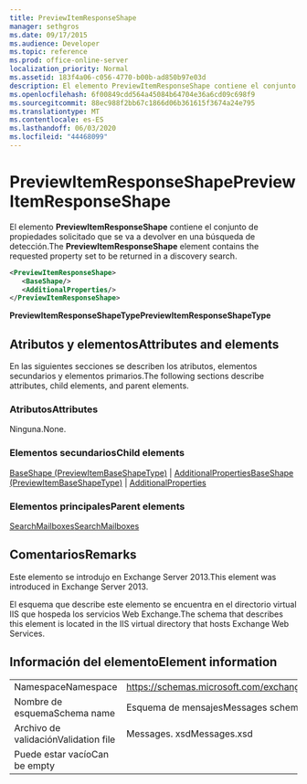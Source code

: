 ```yaml
---
title: PreviewItemResponseShape
manager: sethgros
ms.date: 09/17/2015
ms.audience: Developer
ms.topic: reference
ms.prod: office-online-server
localization_priority: Normal
ms.assetid: 183f4a06-c056-4770-b00b-ad850b97e03d
description: El elemento PreviewItemResponseShape contiene el conjunto de propiedades solicitado que se va a devolver en una búsqueda de detección.
ms.openlocfilehash: 6f00849cdd564a45084b64704e36a6cd09c698f9
ms.sourcegitcommit: 88ec988f2bb67c1866d06b361615f3674a24e795
ms.translationtype: MT
ms.contentlocale: es-ES
ms.lasthandoff: 06/03/2020
ms.locfileid: "44468099"
---
```

# <a name="previewitemresponseshape"></a><span data-ttu-id="e0f6b-103">PreviewItemResponseShape</span><span class="sxs-lookup"><span data-stu-id="e0f6b-103">PreviewItemResponseShape</span></span>

<span data-ttu-id="e0f6b-104">El elemento **PreviewItemResponseShape** contiene el conjunto de propiedades solicitado que se va a devolver en una búsqueda de detección.</span><span class="sxs-lookup"><span data-stu-id="e0f6b-104">The **PreviewItemResponseShape** element contains the requested property set to be returned in a discovery search.</span></span> 
  
```XML
<PreviewItemResponseShape>
   <BaseShape/>
   <AdditionalProperties/>
</PreviewItemResponseShape>
```

 <span data-ttu-id="e0f6b-105">**PreviewItemResponseShapeType**</span><span class="sxs-lookup"><span data-stu-id="e0f6b-105">**PreviewItemResponseShapeType**</span></span>
## <a name="attributes-and-elements"></a><span data-ttu-id="e0f6b-106">Atributos y elementos</span><span class="sxs-lookup"><span data-stu-id="e0f6b-106">Attributes and elements</span></span>

<span data-ttu-id="e0f6b-107">En las siguientes secciones se describen los atributos, elementos secundarios y elementos primarios.</span><span class="sxs-lookup"><span data-stu-id="e0f6b-107">The following sections describe attributes, child elements, and parent elements.</span></span>
  
### <a name="attributes"></a><span data-ttu-id="e0f6b-108">Atributos</span><span class="sxs-lookup"><span data-stu-id="e0f6b-108">Attributes</span></span>

<span data-ttu-id="e0f6b-109">Ninguna.</span><span class="sxs-lookup"><span data-stu-id="e0f6b-109">None.</span></span>
  
### <a name="child-elements"></a><span data-ttu-id="e0f6b-110">Elementos secundarios</span><span class="sxs-lookup"><span data-stu-id="e0f6b-110">Child elements</span></span>

<span data-ttu-id="e0f6b-111">[BaseShape (PreviewItemBaseShapeType)](baseshape-previewitembaseshapetype.md)  |  [AdditionalProperties](additionalproperties.md)</span><span class="sxs-lookup"><span data-stu-id="e0f6b-111">[BaseShape (PreviewItemBaseShapeType)](baseshape-previewitembaseshapetype.md) | [AdditionalProperties](additionalproperties.md)</span></span>
  
### <a name="parent-elements"></a><span data-ttu-id="e0f6b-112">Elementos principales</span><span class="sxs-lookup"><span data-stu-id="e0f6b-112">Parent elements</span></span>

[<span data-ttu-id="e0f6b-113">SearchMailboxes</span><span class="sxs-lookup"><span data-stu-id="e0f6b-113">SearchMailboxes</span></span>](searchmailboxes.md)
  
## <a name="remarks"></a><span data-ttu-id="e0f6b-114">Comentarios</span><span class="sxs-lookup"><span data-stu-id="e0f6b-114">Remarks</span></span>

<span data-ttu-id="e0f6b-115">Este elemento se introdujo en Exchange Server 2013.</span><span class="sxs-lookup"><span data-stu-id="e0f6b-115">This element was introduced in Exchange Server 2013.</span></span>
  
<span data-ttu-id="e0f6b-116">El esquema que describe este elemento se encuentra en el directorio virtual IIS que hospeda los servicios Web Exchange.</span><span class="sxs-lookup"><span data-stu-id="e0f6b-116">The schema that describes this element is located in the IIS virtual directory that hosts Exchange Web Services.</span></span>
  
## <a name="element-information"></a><span data-ttu-id="e0f6b-117">Información del elemento</span><span class="sxs-lookup"><span data-stu-id="e0f6b-117">Element information</span></span>

|||
|:-----|:-----|
|<span data-ttu-id="e0f6b-118">Namespace</span><span class="sxs-lookup"><span data-stu-id="e0f6b-118">Namespace</span></span>  <br/> |https://schemas.microsoft.com/exchange/services/2006/messages  <br/> |
|<span data-ttu-id="e0f6b-119">Nombre de esquema</span><span class="sxs-lookup"><span data-stu-id="e0f6b-119">Schema name</span></span>  <br/> |<span data-ttu-id="e0f6b-120">Esquema de mensajes</span><span class="sxs-lookup"><span data-stu-id="e0f6b-120">Messages schema</span></span>  <br/> |
|<span data-ttu-id="e0f6b-121">Archivo de validación</span><span class="sxs-lookup"><span data-stu-id="e0f6b-121">Validation file</span></span>  <br/> |<span data-ttu-id="e0f6b-122">Messages. xsd</span><span class="sxs-lookup"><span data-stu-id="e0f6b-122">Messages.xsd</span></span>  <br/> |
|<span data-ttu-id="e0f6b-123">Puede estar vacío</span><span class="sxs-lookup"><span data-stu-id="e0f6b-123">Can be empty</span></span>  <br/> ||
   

